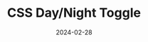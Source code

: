 ---
title: CSS Day/Night Toggle
codepen: yLrLyJp
date: 2024-02-28
excerpt: Pure CSS toggle for day/night theme.
---